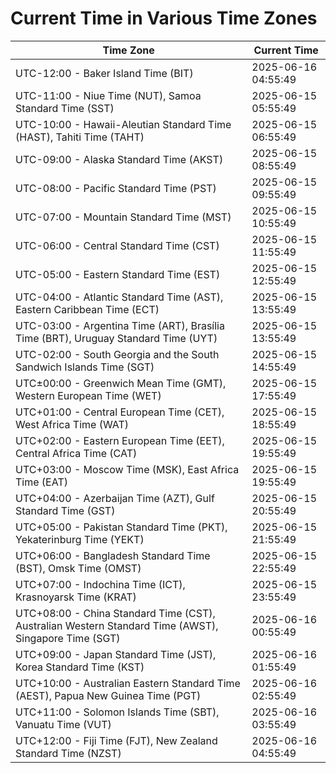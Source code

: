# Current Time in Various Time Zones

| Time Zone | Current Time |
|-----------|--------------|
| UTC-12:00 - Baker Island Time (BIT) | 2025-06-16 04:55:49 |
| UTC-11:00 - Niue Time (NUT), Samoa Standard Time (SST) | 2025-06-15 05:55:49 |
| UTC-10:00 - Hawaii-Aleutian Standard Time (HAST), Tahiti Time (TAHT) | 2025-06-15 06:55:49 |
| UTC-09:00 - Alaska Standard Time (AKST) | 2025-06-15 08:55:49 |
| UTC-08:00 - Pacific Standard Time (PST) | 2025-06-15 09:55:49 |
| UTC-07:00 - Mountain Standard Time (MST) | 2025-06-15 10:55:49 |
| UTC-06:00 - Central Standard Time (CST) | 2025-06-15 11:55:49 |
| UTC-05:00 - Eastern Standard Time (EST) | 2025-06-15 12:55:49 |
| UTC-04:00 - Atlantic Standard Time (AST), Eastern Caribbean Time (ECT) | 2025-06-15 13:55:49 |
| UTC-03:00 - Argentina Time (ART), Brasília Time (BRT), Uruguay Standard Time (UYT) | 2025-06-15 13:55:49 |
| UTC-02:00 - South Georgia and the South Sandwich Islands Time (SGT) | 2025-06-15 14:55:49 |
| UTC±00:00 - Greenwich Mean Time (GMT), Western European Time (WET) | 2025-06-15 17:55:49 |
| UTC+01:00 - Central European Time (CET), West Africa Time (WAT) | 2025-06-15 18:55:49 |
| UTC+02:00 - Eastern European Time (EET), Central Africa Time (CAT) | 2025-06-15 19:55:49 |
| UTC+03:00 - Moscow Time (MSK), East Africa Time (EAT) | 2025-06-15 19:55:49 |
| UTC+04:00 - Azerbaijan Time (AZT), Gulf Standard Time (GST) | 2025-06-15 20:55:49 |
| UTC+05:00 - Pakistan Standard Time (PKT), Yekaterinburg Time (YEKT) | 2025-06-15 21:55:49 |
| UTC+06:00 - Bangladesh Standard Time (BST), Omsk Time (OMST) | 2025-06-15 22:55:49 |
| UTC+07:00 - Indochina Time (ICT), Krasnoyarsk Time (KRAT) | 2025-06-15 23:55:49 |
| UTC+08:00 - China Standard Time (CST), Australian Western Standard Time (AWST), Singapore Time (SGT) | 2025-06-16 00:55:49 |
| UTC+09:00 - Japan Standard Time (JST), Korea Standard Time (KST) | 2025-06-16 01:55:49 |
| UTC+10:00 - Australian Eastern Standard Time (AEST), Papua New Guinea Time (PGT) | 2025-06-16 02:55:49 |
| UTC+11:00 - Solomon Islands Time (SBT), Vanuatu Time (VUT) | 2025-06-16 03:55:49 |
| UTC+12:00 - Fiji Time (FJT), New Zealand Standard Time (NZST) | 2025-06-16 04:55:49 |
